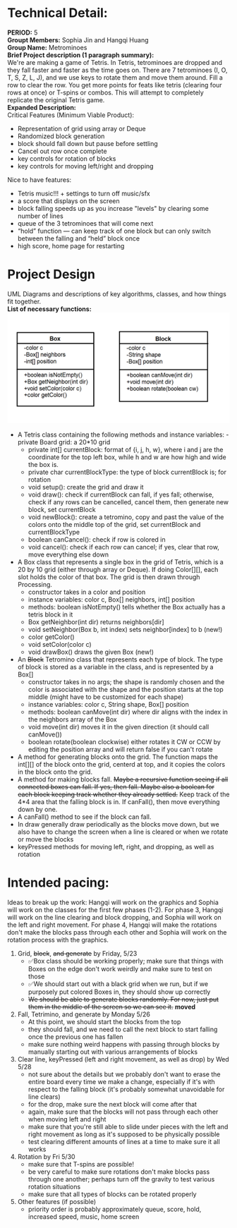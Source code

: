 
# Technical Detail:

**PERIOD:** 5\
**Groupt Members:** Sophia Jin and Hangqi Huang\
**Group Name:** Metrominoes \
**Brief Project description (1 paragraph summary):**\
We're are making a game of Tetris. In Tetris, tetrominoes are dropped and they fall faster and faster as the time goes on. There are 7 tetrominoes (I, O, T, S, Z, L, J), and we use keys to rotate them and move them around. Fill a row to clear the row. You get more points for feats like tetris (clearing four rows at once) or T-spins or combos. This will attempt to completely replicate the original Tetris game.\
**Expanded Description:**\
Critical Features (Minimum Viable Product):
- Representation of grid using array or Deque
- Randomized block generation
- block should fall down but pause before settling
- Cancel out row once complete
- key controls for rotation of blocks
- key controls for moving left/right and dropping

Nice to have features:
- Tetris music!!! + settings to turn off music/sfx
- a score that displays on the screen
- block falling speeds up as you increase "levels" by clearing some number of lines
- queue of the 3 tetrominoes that will come next
- “hold” function — can keep track of one block but can only switch between the falling and “held” block once
- high score, home page for restarting

     
# Project Design

UML Diagrams and descriptions of key algorithms, classes, and how things fit together.\
**List of necessary functions:**
![Alt text](umldiagram.png?raw=true "Title" ) 
- A Tetris class containing the following methods and instance variables:
     -private Board grid: a 20*10 grid
     - private int[] currentBlock: format of {i, j, h, w}, where i and j are the coordinate for the top left box, while h and w are how high and wide the box is.
     - private char currentBlockType: the type of block currentBlock is; for rotation
     - void setup(): create the grid and draw it
     - void draw(): check if currentBlock can fall, if yes fall; otherwise, check if any rows can be cancelled, cancel them, then generate new block, set currentBlock
     - void newBlock(): create a tetromino, copy and past the value of the colors onto the middle top of the grid, set currentBlock and currentBlockType
     - boolean canCancel(): check if row is colored in
     - void cancel(): check if each row can cancel; if yes, clear that row, move everything else down
- A Box class that represents a single box in the grid of Tetris, which is a 20 by 10 grid (either through array or Deque). If doing Color[][], each slot holds the color of that box. The grid is then drawn through Processing.
     - constructor takes in a color and position
     - instance variables: color c, Box[] neighbors, int[] position
     - methods: boolean isNotEmpty() tells whether the Box actually has a tetris block in it
     - Box getNeighbor(int dir) returns neighbors[dir]
     - void setNeighbor(Box b, int index) sets neighbor[index] to b (new!) 
     - color getColor()
     - void setColor(color c)
     - void drawBox() draws the given Box (new!)
- An ~~Block~~ Tetromino class that represents each type of block. The type of block is stored as a variable in the class, and is represented by a Box[]
     - constructor takes in no args; the shape is randomly chosen and the color is associated with the shape and the position starts at the top middle (might have to be customized for each shape)
     - instance variables: color c, String shape, Box[] position 
     - methods: boolean canMove(int dir) where dir aligns with the index in the neighbors array of the Box
     - void move(int dir) moves it in the given direction (it should call canMove())
     - boolean rotate(boolean clockwise) either rotates it CW or CCW by editing the position array and will return false if you can't rotate
- A method for generating blocks onto the grid. The function maps the int[][] of the block onto the grid, centerd at top, and it copies the colors in the block onto the grid.
- A method for making blocks fall. ~~Maybe a recursive function seeing if all connected boxes can fall. If yes, then fall. Maybe also a boolean for each block keeping track whether they already settled.~~ Keep track of the 4*4 area that the falling block is in. If canFall(), then move everything down by one.
- A canFall() method to see if the block can fall.
- In draw generally draw periodically as the blocks move down, but we also have to change the screen when a line is cleared or when we rotate or move the blocks
- keyPressed methods for moving left, right, and dropping, as well as rotation


    
# Intended pacing:
Ideas to break up the work: Hangqi will work on the graphics and Sophia will work on the classes for the first few phases (1-2). For phase 3, Hangqi will work on the line clearing and block dropping, and Sophia will work on the left and right movement. For phase 4, Hangqi will make the rotations don't make the blocks pass through each other and Sophia will work on the rotation process with the graphics.
1. Grid, ~~block~~, ~~and generate~~ by Friday, 5/23
     - ✅Box class should be working properly; make sure that things with Boxes on the edge don't work weirdly and make sure to test on those
     - ✅We should start out with a black grid when we run, but if we purposely put colored Boxes in, they should show up correctly
     - ~~We should be able to generate blocks randomly. For now, just put them in the middle of the screen so we can see it.~~ **moved**
2. Fall, Tetrimino, and generate by Monday 5/26
     - At this point, we should start the blocks from the top
     - they should fall, and we need to call the next block to start falling once the previous one has fallen
     - make sure nothing weird happens with passing through blocks by manually starting out with various arrangements of blocks
3. Clear line, keyPressed (left and right movement, as well as drop) by Wed 5/28
    - not sure about the details but we probably don't want to erase the entire board every time we make a change, especially if it's with respect to the falling block (it's probably somewhat unavoidable for line clears)
    - for the drop, make sure the next block will come after that
    - again, make sure that the blocks will not pass through each other when moving left and right
    - make sure that you're still able to slide under pieces with the left and right movement as long as it's supposed to be physically possible
    - test clearing different amounts of lines at a time to make sure it all works
4. Rotation by Fri 5/30
    - make sure that T-spins are possible!
    - be very careful to make sure rotations don't make blocks pass through one another; perhaps turn off the gravity to test various rotation situations
    - make sure that all types of blocks can be rotated properly
5. Other features (if possible)
   - priority order is probably approximately queue, score, hold, increased speed, music, home screen

